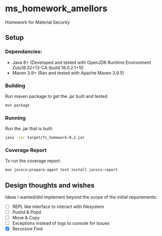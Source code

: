 # ms_homework_amellors
Homework for Material Security

## Setup

### Dependancies:
* Java 8+ (Developed and tested with OpenJDK Runtime Environment Zulu18.32+13-CA (build 18.0.2.1+1))
* Maven 3.9+ (Ran and tested with Apache Maven 3.9.5)

### Building
Run maven package to get the .jar built and tested
```bash 
mvn package
```

### Running
Run the .jar that is built:
```bash 
java -jar target/fs_homework-0.2.jar
```

### Coverage Report
To run the coverage report:
```bash
mvn jacoco:prepare-agent test install jacoco:report
```

## Design thoughts and wishes

Ideas I wanted/did implement beyond the scope of the initial requirements:
- [ ] REPL like interface to interact with filesystem
- [ ] Pushd & Popd
- [ ] Move & Copy
- [ ] Exceptions instead of logs to console for issues
- [X] Recursive Find